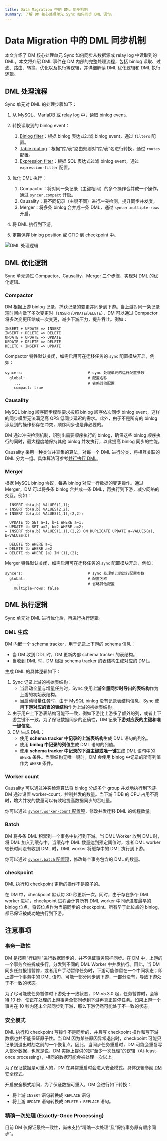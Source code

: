 ```yaml
---
title: Data Migration 中的 DML 同步机制
summary: 了解 DM 核心处理单元 Sync 如何同步 DML 语句。
---
```


# Data Migration 中的 DML 同步机制

本文介绍了 DM 核心处理单元 Sync 如何同步从数据源或 relay log 中读取到的 DML。本文将介绍 DML 事件在 DM 内部的完整处理流程，包括 binlog 读取、过滤、路由、转换、优化以及执行等逻辑，并详细解读 DML 优化逻辑和 DML 执行逻辑。

## DML 处理流程

Sync 单元对 DML 的处理步骤如下：

1. 从 MySQL、MariaDB 或 relay log 中，读取 binlog event。
2. 转换读取到的 binlog event：

    1. [Binlog filter](/dm/dm-binlog-event-filter.md)：根据 binlog 表达式过滤 binlog event，通过 `filters` 配置。
    2. [Table routing](/dm/dm-table-routing.md)：根据“库/表”路由规则对“库/表”名进行转换，通过 `routes` 配置。
    3. [Expression filter](/filter-dml-event.md)：根据 SQL 表达式过滤 binlog event，通过 `expression-filter` 配置。

3. 优化 DML 执行：

    1. Compactor：将对同一条记录（主键相同）的多个操作合并成一个操作，通过 `syncer.compact` 开启。
    2. Causality：将不同记录（主键不同）进行冲突检测，提升同步并发度。
    3. Merger：将多条 binlog 合并成一条 DML，通过 `syncer.multiple-rows` 开启。

4. 将 DML 执行到下游。
5. 定期保存 binlog position 或 GTID 到 checkpoint 中。

![DML 处理逻辑](https://docs-download.pingcap.com/media/images/docs-cn/dm/dm-dml-replication-logic.png)

## DML 优化逻辑

Sync 单元通过 Compactor、Causality、Merger 三个步骤，实现对 DML 的优化逻辑。

### Compactor

DM 根据上游 binlog 记录，捕获记录的变更并同步到下游。当上游对同一条记录短时间内做了多次变更时（`INSERT`/`UPDATE`/`DELETE`），DM 可以通过 Compactor 将多次变更压缩成一次变更，减少下游压力，提升吞吐。例如：

```
INSERT + UPDATE => INSERT
INSERT + DELETE => DELETE
UPDATE + UPDATE => UPDATE
UPDATE + DELETE => DELETE
DELETE + INSERT => UPDATE
```

Compactor 特性默认关闭，如需启用可在迁移任务的 `sync` 配置模块开启，例如：

```
syncers:                             # sync 处理单元的运行配置参数
  global:                            # 配置名称
    ...                              # 省略其他配置
    compact: true
```

### Causality

MySQL binlog 顺序同步模型要求按照 binlog 顺序依次同步 binlog event，这样的同步模型无法满足高 QPS 低同步延迟的需求。此外，由于不是所有的 binlog 涉及到的操作都存在冲突，顺序同步也是非必要的。

DM 通过冲突检测机制，识别出需要顺序执行的 binlog，确保这些 binlog 顺序执行的同时，最大程度地保持其他 binlog 并发执行，以此提高 binlog 同步的性能。

Causality 采用一种类似并查集的算法，对每一个 DML 进行分类，将相互关联的 DML 分为一组。具体算法可参考[并行执行 DML](https://pingcap.com/zh/blog/tidb-binlog-source-code-reading-8#并行执行DML)。

### Merger

根据 MySQL binlog 协议，每条 binlog 对应一行数据的变更操作。通过 Merger，DM 可以将多条 binlog 合并成一条 DML，再执行到下游，减少网络的交互。例如：

```
  INSERT tb(a,b) VALUES(1,1);
+ INSERT tb(a,b) VALUES(2,2);
= INSERT tb(a,b) VALUES(1,1),(2,2);

  UPDATE tb SET a=1, b=1 WHERE a=1;
+ UPDATE tb SET a=2, b=2 WHERE a=2;
= INSERT tb(a,b) VALUES(1,1),(2,2) ON DUPLICATE UPDATE a=VALUES(a), b=VALUES(b)

  DELETE tb WHERE a=1
+ DELETE tb WHERE a=2
= DELETE tb WHERE (a) IN (1),(2);
```

Merger 特性默认关闭，如需启用可在迁移任务的 `sync` 配置模块开启，例如：

```
syncers:                             # sync 处理单元的运行配置参数
  global:                            # 配置名称
    ...                              # 省略其他配置
    multiple-rows: false
```

## DML 执行逻辑

Sync 单元对 DML 进行优化后，再进行执行逻辑。

### DML 生成

DM 内嵌一个 schema tracker，用于记录上下游的 schema 信息：

* 当 DM 收到 DDL 时，DM 更新内部 schema tracker 的表结构。
* 当收到 DML 时，DM 根据 schema tracker 的表结构生成对应的 DML。

生成 DML 的具体逻辑如下：

1. Sync 记录上游的初始表结构：
    * 当启动全量与增量任务时，Sync 使用**上游全量同步时导出的表结构**作为上游的初始表结构。
    * 当启动增量任务时，由于 MySQL binlog 没有记录表结构信息，Sync 使用**下游对应的表的表结构**作为上游的初始表结构。
2. 由于用户上下游表结构可能不一致，例如下游比上游多了额外的列，或者上下游主键不一致，为了保证数据同步的正确性，DM 记录**下游对应表的主键和唯一键信息**。
3. DM 生成 DML：
    * 使用 **schema tracker 中记录的上游表结构**生成 DML 语句的列名。
    * 使用 **binlog 中记录的列值**生成 DML 语句的列值。
    * 使用 **schema tracker 中记录的下游主键或唯一键**生成 DML 语句中的 `WHERE` 条件。当表结构无唯一键时，DM 会使用 binlog 中记录的所有列值作为 `WHERE` 条件。

### Worker count

Causality 可以通过冲突检测算法将 binlog 分成多个 group 并发地执行到下游。DM 通过设置 worker-count，控制并发的数量。当下游 TiDB 的 CPU 占用不高时，增大并发的数量可以有效地提高数据同步的吞吐量。

你可以通过 [`syncer.worker-count` 配置项](/dm/dm-tune-configuration.md#worker-count)，修改并发迁移 DML 的线程数量。

### Batch

DM 将多条 DML 积累到一个事务中执行到下游。当 DML Worker 收到 DML 时，将 DML 加入到缓存中。当缓存中 DML 数量达到预定阈值时，或者 DML worker 较长时间没有收到 DML 时，DML worker 将缓存中的 DML 执行到下游。

你可以通过 [`syncer.batch` 配置项](/dm/dm-tune-configuration.md#batch)，修改每个事务包含的 DML 的数量。

### checkpoint

DML 执行和 checkpoint 更新的操作不是原子的。

在 DM 中，checkpoint 默认每 30 秒更新一次。同时，由于存在多个 DML worker 进程，checkpoint 进程会计算所有 DML worker 中同步进度最早的 binlog 位点，将该位点作为当前同步的 checkpoint。所有早于此位点的 binlog，都已保证被成功地执行到下游。

<!-- 关于 Checkpoint 的详细信息，参考 Checkpoint /dm/dm-checkpoint.md。-->

## 注意事项

### 事务一致性

DM 是按照“行级别”进行数据同步的，并不保证事务原样同步。在 DM 中，上游的一个事务会被拆成多行，分发到不同的 DML Worker 中并发执行。因此，当 DM 同步任务报错暂停，或者用户手动暂停任务时，下游可能停留在一个中间状态；即上游一个事务中的 DML 语句，可能一部分同步到下游，一部分没有，导致下游处于不一致的状态。

为了尽可能使任务暂停时下游处于一致状态，DM v5.3.0 起，任务暂停时，会等待 10 秒，使正在处理的上游事务全部同步到下游再真正暂停任务。如果上游一个事务在 10 秒内还未全部同步到下游，那么下游仍然可能处于不一致的状态。

### 安全模式

DML 执行和 checkpoint 写操作不是同步的，并且写 checkpoint 操作和写下游数据也并不能保证原子性。当 DM 因为某些原因异常退出时，checkpoint 可能只记录到退出时刻之前的一个恢复点。因此，当同步任务重启时，DM 可能会重复写入部分数据，也就是说，DM 实际上提供的是“至少一次处理”的逻辑（At-least-once processing），相同的数据可能会被处理一次以上。

为了保证数据是可重入的，DM 在异常重启时会进入安全模式。具体逻辑参阅 [DM 安全模式](/dm/dm-safe-mode.md)。

开启安全模式期间，为了保证数据可重入，DM 会进行如下转换：

* 将上游 `INSERT` 语句转换成 `REPLACE` 语句
* 将上游 `UPDATE` 语句转换成 `DELETE` + `REPLACE` 语句。

### 精确一次处理 (Exactly-Once Processing)

目前 DM 仅保证最终一致性，尚未支持“精确一次处理”及“保持事务原有顺序同步”。
